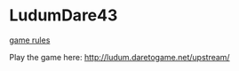# LudumDare43

[game rules](https://docs.google.com/document/d/1lbxMNSZ5dBbSSHIuTHbJXt-ts5Q2ygmWeMky6w0FI1Q/edit?usp=sharing)

Play the game here:  http://ludum.daretogame.net/upstream/
